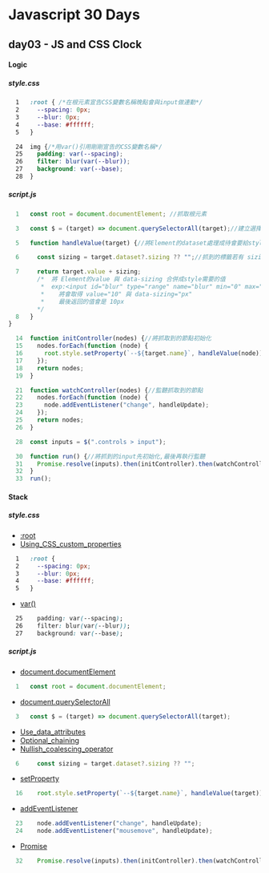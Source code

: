 # Javascript 30 Days

## day03 - JS and CSS Clock

#### Logic

##### style.css

```css
  1   :root { /*在根元素宣告CSS變數名稱晚點會與input做連動*/
  2     --spacing: 0px;
  3     --blur: 0px;
  4     --base: #ffffff;
  5   }
```

```css
  24  img {/*用var()引用剛剛宣告的CSS變數名稱*/
  25    padding: var(--spacing);
  26    filter: blur(var(--blur));
  27    background: var(--base);
  28  }
```

##### script.js

```js
  1   const root = document.documentElement; //抓取根元素
```

```js
  3   const $ = (target) => document.querySelectorAll(target);//建立選擇器抓取元素們
```

```js
  5   function handleValue(target) {//將Element的dataset處理成待會要給style的數值

  6     const sizing = target.dataset?.sizing ?? "";//抓到的標籤若有 sizing 這個屬性就引用，否則是 ""

  7     return target.value + sizing;
        /*  將 Element的value 與 data-sizing 合併成style需要的值
         *  exp:<input id="blur" type="range" name="blur" min="0" max="25" value="10" data-sizing="px">
         *    將會取得 value="10" 與 data-sizing="px"
         *    最後返回的值會是 10px
        */
  8   }
}
```

```js
  14  function initController(nodes) {//將抓取到的節點初始化
  15    nodes.forEach(function (node) {
  16      root.style.setProperty(`--${target.name}`, handleValue(node));
  17    });
  18    return nodes;
  19  }
```

```js
  21  function watchController(nodes) {//監聽抓取到的節點
  22    nodes.forEach(function (node) {
  23      node.addEventListener("change", handleUpdate);
  24    });
  25    return nodes;
  26  }
```

```js
  28  const inputs = $(".controls > input");
```

```js
  30  function run() {//將抓到的input先初始化,最後再執行監聽
  31    Promise.resolve(inputs).then(initController).then(watchController);
  32  }
  33  run();
```

#### Stack

##### style.css

- [:root](https://developer.mozilla.org/zh-CN/docs/Web/CSS/:root)
- [Using_CSS_custom_properties](https://developer.mozilla.org/en-US/docs/Web/CSS/Using_CSS_custom_properties)

```css
  1   :root {
  2     --spacing: 0px;
  3     --blur: 0px;
  4     --base: #ffffff;
  5   }
```

- [var()](<https://developer.mozilla.org/zh-CN/docs/Web/CSS/var()>)

```css
  25    padding: var(--spacing);
  26    filter: blur(var(--blur));
  27    background: var(--base);
```

##### script.js

- [document.documentElement](https://developer.mozilla.org/zh-CN/docs/Web/API/Document/documentElement)

```js
  1   const root = document.documentElement;
```

- [document.querySelectorAll](https://developer.mozilla.org/zh-CN/docs/Web/API/Document/querySelectorAll)

```js
  3   const $ = (target) => document.querySelectorAll(target);
```

- [Use_data_attributes](https://developer.mozilla.org/en-US/docs/Learn/HTML/Howto/Use_data_attributes)
- [Optional_chaining](https://developer.mozilla.org/en-US/docs/Web/JavaScript/Reference/Operators/Optional_chaining)
- [Nullish_coalescing_operator](https://developer.mozilla.org/en-US/docs/Web/JavaScript/Reference/Operators/Nullish_coalescing_operator)

```js
  6     const sizing = target.dataset?.sizing ?? "";
```

- [setProperty](https://developer.mozilla.org/en-US/docs/Web/API/CSSStyleDeclaration/setProperty)

```js
  16    root.style.setProperty(`--${target.name}`, handleValue(target));
```

- [addEventListener](https://developer.mozilla.org/en-US/docs/Web/API/EventTarget/addEventListener)

```js
  23    node.addEventListener("change", handleUpdate);
  24    node.addEventListener("mousemove", handleUpdate);
```

- [Promise](https://developer.mozilla.org/en-US/docs/Web/JavaScript/Reference/Global_Objects/Promise)

```js
  32    Promise.resolve(inputs).then(initController).then(watchController);
```
